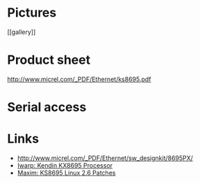 # Pictures


[[gallery]]

# Product sheet


<http://www.micrel.com/_PDF/Ethernet/ks8695.pdf>  

# Serial access


# Links 


* <http://www.micrel.com/_PDF/Ethernet/sw_designkit/8695PX/>  
* [Iwarp: Kendin KX8695 Processor](http://jlc.iwarp.com/KS8695.html)
* [Maxim: KS8695 Linux 2.6 Patches](http://maxim.org.za/ks8695_26.html)